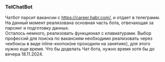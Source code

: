 ### TelChatBot
Чатбот парсит вакансии с https://career.habr.com/, и отдает в телеграмм. На данный момент реализована основная часть бота, отвечающая за парсинг и подготовку данных.  
Осталось немного, реализовать функционал с клавиатурами. 
Выбор профессий для поиска по вакансиям необходимо реализовать через чекбоксы в виде inline-кнопок(не проходили на занятиях),  для этого нужно еще время.
Что бы доделать Чат бота, нужно время хотя бы до вечера 18.11.2024.